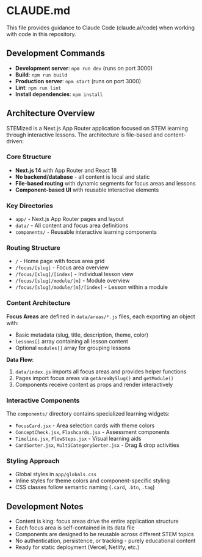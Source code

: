 # CLAUDE.md

This file provides guidance to Claude Code (claude.ai/code) when working with code in this repository.

## Development Commands

- **Development server**: `npm run dev` (runs on port 3000)
- **Build**: `npm run build` 
- **Production server**: `npm start` (runs on port 3000)
- **Lint**: `npm run lint`
- **Install dependencies**: `npm install`

## Architecture Overview

STEMized is a Next.js App Router application focused on STEM learning through interactive lessons. The architecture is file-based and content-driven:

### Core Structure
- **Next.js 14** with App Router and React 18
- **No backend/database** - all content is local and static
- **File-based routing** with dynamic segments for focus areas and lessons
- **Component-based UI** with reusable interactive elements

### Key Directories
- `app/` - Next.js App Router pages and layout
- `data/` - All content and focus area definitions
- `components/` - Reusable interactive learning components

### Routing Structure
- `/` - Home page with focus area grid
- `/focus/[slug]` - Focus area overview  
- `/focus/[slug]/[index]` - Individual lesson view
- `/focus/[slug]/module/[m]` - Module overview
- `/focus/[slug]/module/[m]/[index]` - Lesson within a module

### Content Architecture

**Focus Areas** are defined in `data/areas/*.js` files, each exporting an object with:
- Basic metadata (slug, title, description, theme, color)
- `lessons[]` array containing all lesson content
- Optional `modules[]` array for grouping lessons

**Data Flow**:
1. `data/index.js` imports all focus areas and provides helper functions
2. Pages import focus areas via `getAreaBySlug()` and `getModule()`
3. Components receive content as props and render interactively

### Interactive Components

The `components/` directory contains specialized learning widgets:
- `FocusCard.jsx` - Area selection cards with theme colors
- `ConceptCheck.jsx`, `Flashcards.jsx` - Assessment components  
- `Timeline.jsx`, `FlowSteps.jsx` - Visual learning aids
- `CardSorter.jsx`, `MultiCategorySorter.jsx` - Drag & drop activities

### Styling Approach
- Global styles in `app/globals.css`
- Inline styles for theme colors and component-specific styling
- CSS classes follow semantic naming (`.card`, `.btn`, `.tag`)

## Development Notes

- Content is king: focus areas drive the entire application structure
- Each focus area is self-contained in its data file
- Components are designed to be reusable across different STEM topics
- No authentication, persistence, or tracking - purely educational content
- Ready for static deployment (Vercel, Netlify, etc.)
